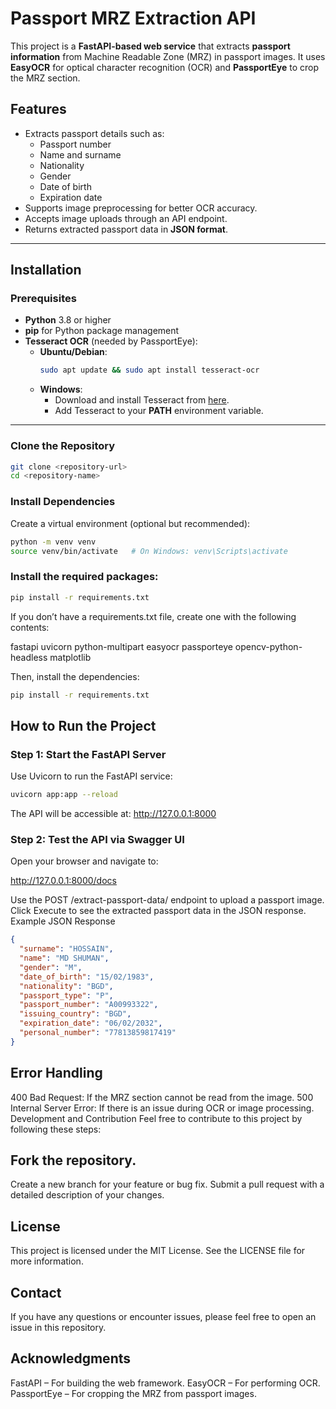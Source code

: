 # Passport MRZ Extraction API

This project is a **FastAPI-based web service** that extracts **passport information** from Machine Readable Zone (MRZ) in passport images. It uses **EasyOCR** for optical character recognition (OCR) and **PassportEye** to crop the MRZ section.

## Features
- Extracts passport details such as:
  - Passport number
  - Name and surname
  - Nationality
  - Gender
  - Date of birth
  - Expiration date
- Supports image preprocessing for better OCR accuracy.
- Accepts image uploads through an API endpoint.
- Returns extracted passport data in **JSON format**.

---

## Installation

### Prerequisites
- **Python** 3.8 or higher
- **pip** for Python package management
- **Tesseract OCR** (needed by PassportEye):
  - **Ubuntu/Debian**:
    ```bash
    sudo apt update && sudo apt install tesseract-ocr
    ```
  - **Windows**:
    - Download and install Tesseract from [here](https://github.com/tesseract-ocr/tesseract).
    - Add Tesseract to your **PATH** environment variable.

---


### Clone the Repository

```bash
git clone <repository-url>
cd <repository-name>
```

### Install Dependencies
Create a virtual environment (optional but recommended):

```bash
python -m venv venv
source venv/bin/activate   # On Windows: venv\Scripts\activate
```

### Install the required packages:

```bash
pip install -r requirements.txt
```
If you don’t have a requirements.txt file, create one with the following contents:

fastapi
uvicorn
python-multipart
easyocr
passporteye
opencv-python-headless
matplotlib

Then, install the dependencies:

```bash
pip install -r requirements.txt
```
## How to Run the Project
### Step 1: Start the FastAPI Server
Use Uvicorn to run the FastAPI service:

```bash
uvicorn app:app --reload
```

The API will be accessible at: http://127.0.0.1:8000

### Step 2: Test the API via Swagger UI
Open your browser and navigate to:

http://127.0.0.1:8000/docs

Use the POST /extract-passport-data/ endpoint to upload a passport image.
Click Execute to see the extracted passport data in the JSON response.
Example JSON Response

```json
{
  "surname": "HOSSAIN",
  "name": "MD SHUMAN",
  "gender": "M",
  "date_of_birth": "15/02/1983",
  "nationality": "BGD",
  "passport_type": "P",
  "passport_number": "A00993322",
  "issuing_country": "BGD",
  "expiration_date": "06/02/2032",
  "personal_number": "77813859817419"
}
```

## Error Handling

400 Bad Request: If the MRZ section cannot be read from the image.
500 Internal Server Error: If there is an issue during OCR or image processing.
Development and Contribution
Feel free to contribute to this project by following these steps:

## Fork the repository.
Create a new branch for your feature or bug fix.
Submit a pull request with a detailed description of your changes.

## License
This project is licensed under the MIT License. See the LICENSE file for more information.

## Contact
If you have any questions or encounter issues, please feel free to open an issue in this repository.

## Acknowledgments
FastAPI – For building the web framework.
EasyOCR – For performing OCR.
PassportEye – For cropping the MRZ from passport images.

